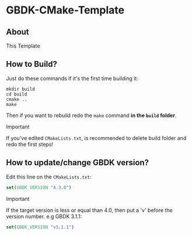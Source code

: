 # GBDK-CMake-Template

## About

This Template

## How to Build?

Just do these commands if it's the first time building it:


```
mkdir build
cd build
cmake ..
make
```

Then if you want to rebuild redo the `make` command **in the `build` folder**.

> [!IMPORTANT]  
> If you've edited `CMakeLists.txt`, is recommended to delete build folder and redo the first steps!

## How to update/change GBDK version?

Edit this line on the `CMakeLists.txt`:

```cmake
set(GBDK_VERSION "4.3.0")
```

> [!IMPORTANT]
> If the target version is less or equal than 4.0, then put a 'v' before the version number.
> e.g GBDK 3.1.1:
> ```cmake
> set(GBDK_VERSION "v3.1.1")
> ```
